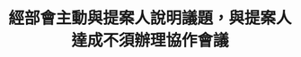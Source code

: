 ---
id: "64"
lang: zh-tw
publish: "FALSE"
description: 「5月1日勞動節中小學學生應放假一日」連署案
selected: "FALSE"
blog_selected: "FALSE"
thumbnail: "-"
title: 經部會主動與提案人說明議題，與提案人達成不須辦理協作會議
introduction:
  content: "-"
  image: "-"
color: green
join:
  type: 提
  title: 5月1日勞動節中小學學生應放假一日
  link: https://join.gov.tw/idea/detail/1bf749b3-dcd3-4314-8727-a9f4fcaf1abd
layout: post
departments:
  - 教育部
embed:
  agenda_book:
    links:
      - "-"
  mind_map:
    links:
      - "-"
  ministry_slide:
    links:
      - "-"
  host_slide:
    links:
      - "-"
  live:
    links:
      - "-"
  transcript:
    links:
      - "-"
pictures:
  - "-"
blogs:
  - "-"
---
